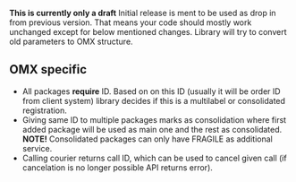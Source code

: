 **This is currently only a draft**
Initial release is ment to be used as drop in from previous version. That means your code should mostly work unchanged
except for below mentioned changes. Library will try to convert old parameters to OMX structure.

## OMX specific
- All packages **require** ID. Based on on this ID (usually it will be order ID from client system) library decides if this is a multilabel or consolidated registration.
- Giving same ID to multiple packages marks as consolidation where first added package will be used as main one and the rest as consolidated. **NOTE!** Consolidated packages can only have FRAGILE as additional service.
- Calling courier returns call ID, which can be used to cancel given call (if cancelation is no longer possible API returns error).
